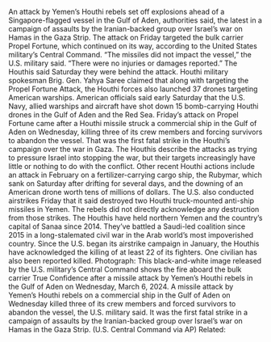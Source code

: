 An attack by Yemen’s Houthi rebels set off explosions ahead of a Singapore-flagged vessel in the Gulf of Aden, authorities said, the latest in a campaign of assaults by the Iranian-backed group over Israel’s war on Hamas in the Gaza Strip.
The attack on Friday targeted the bulk carrier Propel Fortune, which continued on its way, according to the United States military’s Central Command. “The missiles did not impact the vessel,” the U.S. military said. “There were no injuries or damages reported.”
The Houthis said Saturday they were behind the attack. Houthi military spokesman Brig. Gen. Yahya Saree claimed that along with targeting the Propel Fortune Attack, the Houthi forces also launched 37 drones targeting American warships.
American officials said early Saturday that the U.S. Navy, allied warships and aircraft have shot down 15 bomb-carrying Houthi drones in the Gulf of Aden and the Red Sea.
Friday’s attack on Propel Fortune came after a Houthi missile struck a commercial ship in the Gulf of Aden on Wednesday, killing three of its crew members and forcing survivors to abandon the vessel.
That was the first fatal strike in the Houthi’s campaign over the war in Gaza. The Houthis describe the attacks as trying to pressure Israel into stopping the war, but their targets increasingly have little or nothing to do with the conflict.
Other recent Houthi actions include an attack in February on a fertilizer-carrying cargo ship, the Rubymar, which sank on Saturday after drifting for several days, and the downing of an American drone worth tens of millions of dollars.
The U.S. also conducted airstrikes Friday that it said destroyed two Houthi truck-mounted anti-ship missiles in Yemen. The rebels did not directly acknowledge any destruction from those strikes.
The Houthis have held northern Yemen and the country’s capital of Sanaa since 2014. They’ve battled a Saudi-led coalition since 2015 in a long-stalemated civil war in the Arab world’s most impoverished country.
Since the U.S. began its airstrike campaign in January, the Houthis have acknowledged the killing of at least 22 of its fighters. One civilian has also been reported killed.
Photograph: This black-and-white image released by the U.S. military’s Central Command shows the fire aboard the bulk carrier True Confidence after a missile attack by Yemen’s Houthi rebels in the Gulf of Aden on Wednesday, March 6, 2024. A missile attack by Yemen’s Houthi rebels on a commercial ship in the Gulf of Aden on Wednesday killed three of its crew members and forced survivors to abandon the vessel, the U.S. military said. It was the first fatal strike in a campaign of assaults by the Iranian-backed group over Israel’s war on Hamas in the Gaza Strip. (U.S. Central Command via AP)
Related: